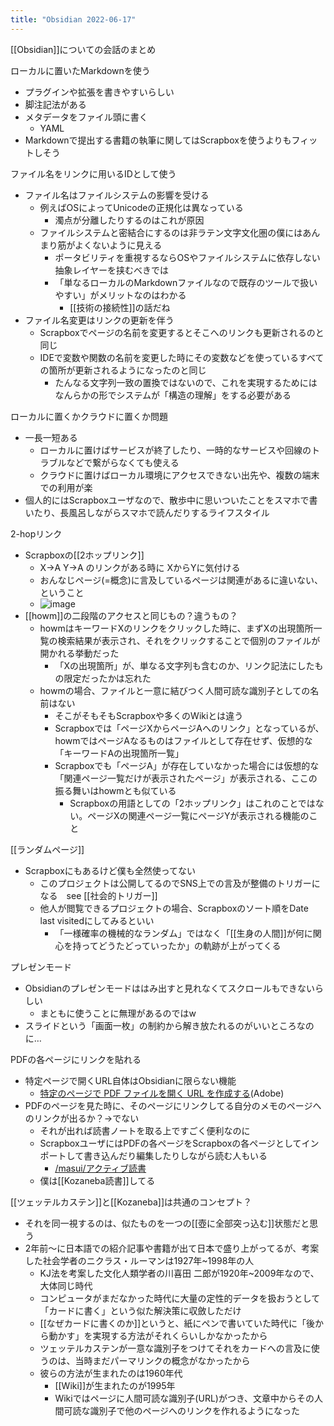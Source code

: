 ```yaml
---
title: "Obsidian 2022-06-17"
---
```


[[Obsidian]]についての会話のまとめ

ローカルに置いたMarkdownを使う
- プラグインや拡張を書きやすいらしい
- 脚注記法がある
- メタデータをファイル頭に書く
    - YAML
- Markdownで提出する書籍の執筆に関してはScrapboxを使うよりもフィットしそう

ファイル名をリンクに用いるIDとして使う
- ファイル名はファイルシステムの影響を受ける
    - 例えばOSによってUnicodeの正規化は異なっている
        - 濁点が分離したりするのはこれが原因
    - ファイルシステムと密結合にするのは非ラテン文字文化圏の僕にはあんまり筋がよくないように見える
        - ポータビリティを重視するならOSやファイルシステムに依存しない抽象レイヤーを挟むべきでは
        - 「単なるローカルのMarkdownファイルなので既存のツールで扱いやすい」がメリットなのはわかる
            - [[技術の接続性]]の話だね
- ファイル名変更はリンクの更新を伴う
    - Scrapboxでページの名前を変更するとそこへのリンクも更新されるのと同じ
    - IDEで変数や関数の名前を変更した時にその変数などを使っているすべての箇所が更新されるようになったのと同じ
        - たんなる文字列一致の置換ではないので、これを実現するためにはなんらかの形でシステムが「構造の理解」をする必要がある

ローカルに置くかクラウドに置くか問題
- 一長一短ある
    - ローカルに置けばサービスが終了したり、一時的なサービスや回線のトラブルなどで繋がらなくても使える
    - クラウドに置けばローカル環境にアクセスできない出先や、複数の端末での利用が楽
- 個人的にはScrapboxユーザなので、散歩中に思いついたことをスマホで書いたり、長風呂しながらスマホで読んだりするライフスタイル

2-hopリンク
- Scrapboxの[[2ホップリンク]]
    - X->A Y->A のリンクがある時に XからYに気付ける
    - おんなじページ(=概念)に言及しているページは関連があるに違いない、ということ
    - ![image](https://gyazo.com/237585ee212900fa50076e28b9d95813/thumb/1000)
- [[howm]]の二段階のアクセスと同じもの？違うもの？
    - howmはキーワードXのリンクをクリックした時に、まずXの出現箇所一覧の検索結果が表示され、それをクリックすることで個別のファイルが開かれる挙動だった
        - 「Xの出現箇所」が、単なる文字列も含むのか、リンク記法にしたもの限定だったかは忘れた
    - howmの場合、ファイルと一意に結びつく人間可読な識別子としての名前はない
        - そこがそもそもScrapboxや多くのWikiとは違う
        - Scrapboxでは「ページXからページAへのリンク」となっているが、howmではページAなるものはファイルとして存在せず、仮想的な「キーワードAの出現箇所一覧」
        - Scrapboxでも「ページA」が存在していなかった場合には仮想的な「関連ページ一覧だけが表示されたページ」が表示される、ここの振る舞いはhowmとも似ている
            - Scrapboxの用語としての「2ホップリンク」はこれのことではない。ページXの関連ページ一覧にページYが表示される機能のこと

[[ランダムページ]]
- Scrapboxにもあるけど僕も全然使ってない
    - このプロジェクトは公開してるのでSNS上での言及が整備のトリガーになる　see [[社会的トリガー]]
    - 他人が閲覧できるプロジェクトの場合、Scrapboxのソート順をDate last visitedにしてみるといい
        - 「一様確率の機械的なランダム」ではなく「[[生身の人間]]が何に関心を持ってどうたどっていったか」の軌跡が上がってくる

プレゼンモード
- Obsidianのプレゼンモードははみ出すと見れなくてスクロールもできないらしい
    - まともに使うことに無理があるのではw
- スライドという「画面一枚」の制約から解き放たれるのがいいところなのに…

PDFの各ページにリンクを貼れる
- 特定ページで開くURL自体はObsidianに限らない機能
    - [特定のページで PDF ファイルを開く URL を作成する](https://helpx.adobe.com/jp/acrobat/kb/link-html-pdf-page-acrobat.html)(Adobe)
- PDFのページを見た時に、そのページにリンクしてる自分のメモのページへのリンクが出るか？→でない
    - それが出れば読書ノートを取る上ですごく便利なのに
    - ScrapboxユーザにはPDFの各ページをScrapboxの各ページとしてインポートして書き込んだり編集したりしながら読む人もいる
        - [/masui/アクティブ読書](https://scrapbox.io/masui/アクティブ読書)
    - 僕は[[Kozaneba読書]]してる

[[ツェッテルカステン]]と[[Kozaneba]]は共通のコンセプト？
- それを同一視するのは、似たものを一つの[[壺に全部突っ込む]]状態だと思う
- 2年前〜に日本語での紹介記事や書籍が出て日本で盛り上がってるが、考案した社会学者のニクラス・ルーマンは1927年~1998年の人
    - KJ法を考案した文化人類学者の川喜田 二郎が1920年~2009年なので、大体同じ時代
    - コンピュータがまだなかった時代に大量の定性的データを扱おうとして「カードに書く」という似た解決策に収斂しただけ
    - [[なぜカードに書くのか]]というと、紙にペンで書いていた時代に「後から動かす」を実現する方法がそれくらいしかなかったから
    - ツェッテルカステンが一意な識別子をつけてそれをカードへの言及に使うのは、当時まだパーマリンクの概念がなかったから
    - 彼らの方法が生まれたのは1960年代
        - [[Wiki]]が生まれたのが1995年
        - Wikiではページに人間可読な識別子(URL)がつき、文章中からその人間可読な識別子で他のページへのリンクを作れるようになった
